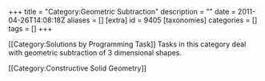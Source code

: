 +++
title = "Category:Geometric Subtraction"
description = ""
date = 2011-04-26T14:08:18Z
aliases = []
[extra]
id = 9405
[taxonomies]
categories = []
tags = []
+++

[[Category:Solutions by Programming Task]] Tasks in this category deal with geometric subtraction of 3 dimensional shapes.

[[Category:Constructive Solid Geometry]]
